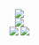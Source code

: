 <div align="center">
  <div display="flex">
    <img src="http://github-profile-summary-cards.vercel.app/api/cards/stats?username=kazuyai&theme=cobalt">
  </div>
  <img src="http://github-profile-summary-cards.vercel.app/api/cards/profile-details?username=kazuyai&theme=cobalt">
  <div display="flex">
    <img src="http://github-profile-summary-cards.vercel.app/api/cards/repos-per-language?username=kazuyai&theme=cobalt">
    <img src="http://github-profile-summary-cards.vercel.app/api/cards/most-commit-language?username=kazuyai&theme=cobalt">
  </div>
</div>

